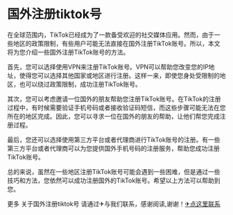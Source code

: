 # 国外注册tiktok号

在全球范围内，TikTok已经成为了一款备受欢迎的社交媒体应用。然而，由于一些地区的政策限制，有些用户可能无法直接在国外注册TikTok账号。所以，本文将为您介绍一些国外注册TikTok账号的方法。

首先，您可以选择使用VPN来注册TikTok账号。VPN可以帮助您改变您的IP地址，使得您可以选择其他国家或地区进行注册。这样一来，即使您身处受限制的地区，也可以绕过政策限制，成功注册TikTok账号。

其次，您可以考虑邀请一位国外的朋友帮助您注册TikTok账号。在TikTok的注册过程中，有时候需要验证手机号码或者接收验证码短信，而这些步骤可能无法在您所在的地区完成。因此，您可以寻求一位在国外的朋友的帮助，让他们帮您完成注册过程。

最后，您还可以选择使用第三方平台或者代理商进行TikTok账号的注册。有一些第三方平台或者代理商可以为您提供国外手机号码的注册服务，帮助您成功注册TikTok账号。

总的来说，虽然在一些地区注册TikTok账号可能会遇到一些困难，但是通过一些技巧和方法，您依然可以成功注册国外的TikTok账号。希望以上方法可以帮助到您。

更多 关于国外注册tiktok号 请通过✈与我们联系，感谢阅读,谢谢！[✈点这里联系](https://ads.k02.cc)